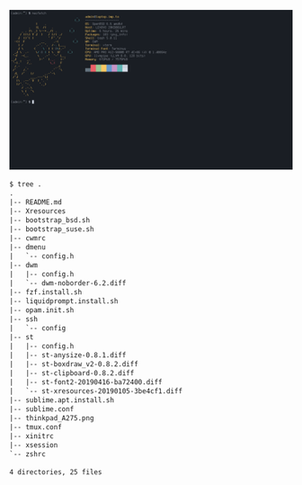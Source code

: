 ![VINIOCHEN](https://raw.githubusercontent.com/writerProDemon666RU/dotfiles/master/thinkpad_A275.png)

```shell
$ tree .
.
|-- README.md
|-- Xresources
|-- bootstrap_bsd.sh
|-- bootstrap_suse.sh
|-- cwmrc
|-- dmenu
|   `-- config.h
|-- dwm
|   |-- config.h
|   `-- dwm-noborder-6.2.diff
|-- fzf.install.sh
|-- liquidprompt.install.sh
|-- opam.init.sh
|-- ssh
|   `-- config
|-- st
|   |-- config.h
|   |-- st-anysize-0.8.1.diff
|   |-- st-boxdraw_v2-0.8.2.diff
|   |-- st-clipboard-0.8.2.diff
|   |-- st-font2-20190416-ba72400.diff
|   `-- st-xresources-20190105-3be4cf1.diff
|-- sublime.apt.install.sh
|-- sublime.conf
|-- thinkpad_A275.png
|-- tmux.conf
|-- xinitrc
|-- xsession
`-- zshrc

4 directories, 25 files
```
